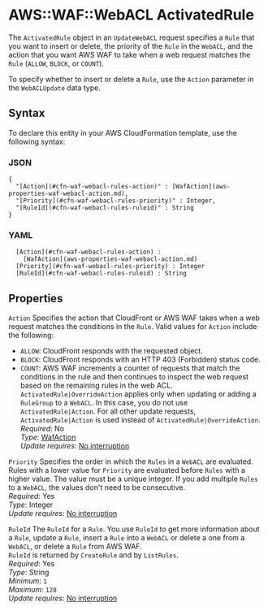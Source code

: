 # AWS::WAF::WebACL ActivatedRule<a name="aws-properties-waf-webacl-rules"></a>

The `ActivatedRule` object in an `UpdateWebACL` request specifies a `Rule` that you want to insert or delete, the priority of the `Rule` in the `WebACL`, and the action that you want AWS WAF to take when a web request matches the `Rule` \(`ALLOW`, `BLOCK`, or `COUNT`\)\.

To specify whether to insert or delete a `Rule`, use the `Action` parameter in the `WebACLUpdate` data type\.

## Syntax<a name="aws-properties-waf-webacl-rules-syntax"></a>

To declare this entity in your AWS CloudFormation template, use the following syntax:

### JSON<a name="aws-properties-waf-webacl-rules-syntax.json"></a>

```
{
  "[Action](#cfn-waf-webacl-rules-action)" : [WafAction](aws-properties-waf-webacl-action.md),
  "[Priority](#cfn-waf-webacl-rules-priority)" : Integer,
  "[RuleId](#cfn-waf-webacl-rules-ruleid)" : String
}
```

### YAML<a name="aws-properties-waf-webacl-rules-syntax.yaml"></a>

```
﻿  [Action](#cfn-waf-webacl-rules-action) : 
    [WafAction](aws-properties-waf-webacl-action.md)
﻿  [Priority](#cfn-waf-webacl-rules-priority) : Integer
﻿  [RuleId](#cfn-waf-webacl-rules-ruleid) : String
```

## Properties<a name="aws-properties-waf-webacl-rules-properties"></a>

`Action`  <a name="cfn-waf-webacl-rules-action"></a>
Specifies the action that CloudFront or AWS WAF takes when a web request matches the conditions in the `Rule`\. Valid values for `Action` include the following:  
+  `ALLOW`: CloudFront responds with the requested object\.
+  `BLOCK`: CloudFront responds with an HTTP 403 \(Forbidden\) status code\.
+  `COUNT`: AWS WAF increments a counter of requests that match the conditions in the rule and then continues to inspect the web request based on the remaining rules in the web ACL\. 
 `ActivatedRule|OverrideAction` applies only when updating or adding a `RuleGroup` to a `WebACL`\. In this case, you do not use `ActivatedRule|Action`\. For all other update requests, `ActivatedRule|Action` is used instead of `ActivatedRule|OverrideAction`\.  
*Required*: No  
*Type*: [WafAction](aws-properties-waf-webacl-action.md)  
*Update requires*: [No interruption](https://docs.aws.amazon.com/AWSCloudFormation/latest/UserGuide/using-cfn-updating-stacks-update-behaviors.html#update-no-interrupt)

`Priority`  <a name="cfn-waf-webacl-rules-priority"></a>
Specifies the order in which the `Rules` in a `WebACL` are evaluated\. Rules with a lower value for `Priority` are evaluated before `Rules` with a higher value\. The value must be a unique integer\. If you add multiple `Rules` to a `WebACL`, the values don't need to be consecutive\.  
*Required*: Yes  
*Type*: Integer  
*Update requires*: [No interruption](https://docs.aws.amazon.com/AWSCloudFormation/latest/UserGuide/using-cfn-updating-stacks-update-behaviors.html#update-no-interrupt)

`RuleId`  <a name="cfn-waf-webacl-rules-ruleid"></a>
The `RuleId` for a `Rule`\. You use `RuleId` to get more information about a `Rule`, update a `Rule`, insert a `Rule` into a `WebACL` or delete a one from a `WebACL`, or delete a `Rule` from AWS WAF\.  
 `RuleId` is returned by `CreateRule` and by `ListRules`\.  
*Required*: Yes  
*Type*: String  
*Minimum*: `1`  
*Maximum*: `128`  
*Update requires*: [No interruption](https://docs.aws.amazon.com/AWSCloudFormation/latest/UserGuide/using-cfn-updating-stacks-update-behaviors.html#update-no-interrupt)